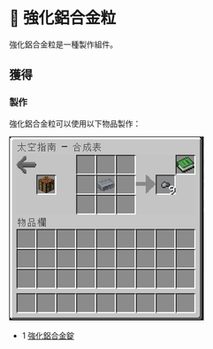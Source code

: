 # 💎 強化鋁合金粒

強化鋁合金粒是一種製作組件。

## 獲得

### 製作

強化鋁合金粒可以使用以下物品製作：

![](<../.gitbook/assets/image (231).png>)

* 1 [強化鋁合金錠](reinforced-aluminium-alloy-ingot.md)
